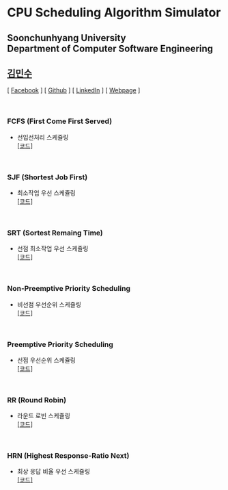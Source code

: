 CPU Scheduling Algorithm Simulator
==================================
Soonchunhyang University<br/>
Department of Computer Software Engineering
------------------------------------------

##  [김민수](https://github.com/alstn2468)
[ [Facebook](https://www.facebook.com/profile.php?id=100003769223078) ]
[ [Github](https://github.com/alstn2468) ]
[ [LinkedIn](https://www.linkedin.com/in/minsu-kim-336289160/) ]
[ [Webpage](https://kimminsu.ml) ]<br/>

<br/>

### FCFS (First Come First Served)
- 선입선처리 스케쥴링<br/>
[[코드]]()

<br/>

### SJF (Shortest Job First)
- 최소작업 우선 스케쥴링<br/>
[[코드]]()

<br/>

### SRT (Sortest Remaing Time)
- 선점 최소작업 우선 스케쥴링<br/>
[[코드]]()

<br/>

### Non-Preemptive Priority Scheduling
- 비선점 우선순위 스케쥴링<br/>
[[코드]]()

<br/>

### Preemptive Priority Scheduling
- 선점 우선순위 스케쥴링<br/>
[[코드]]()

<br/>

### RR (Round Robin)
- 라운드 로빈 스케쥴링<br/>
[[코드]]()

<br/>

### HRN (Highest Response-Ratio Next)
- 최상 응답 비율 우선 스케쥴링<br/>
[[코드]]()
